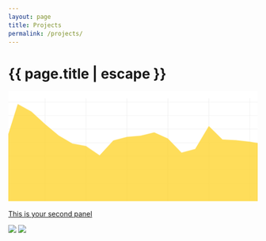 ```yaml
---
layout: page
title: Projects
permalink: /projects/
---
```


<h1 class="page-title">{{ page.title | escape }}</h1>

  <div class="carousel">
    <a class="carousel-item" href="https://danemery.shinyapps.io/app_energy"><img src="/assets/dash.png"><p class="white-text">This is your second panel</p></a>
    <a class="carousel-item" href="#two!"><img src="https://lorempixel.com/250/250/nature/2"></a>
    <a class="carousel-item" href="#three!"><img src="https://lorempixel.com/250/250/nature/3"></a>
  </div>


